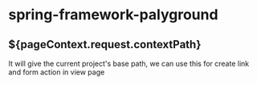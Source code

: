 # spring-framework-palyground

## ${pageContext.request.contextPath}
It will give the current project's base path, we can use this for create link and form action in view page